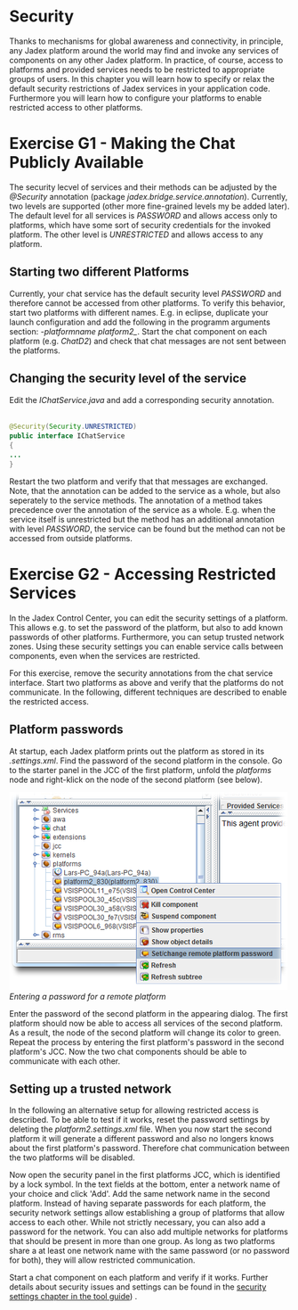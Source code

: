 # Security

Thanks to mechanisms for global awareness and connectivity, in principle, any Jadex platform around the world may find and invoke any services of components on any other Jadex platform. In practice, of course, access to platforms and provided services needs to be restricted to appropriate groups of users. In this chapter you will learn how to specify or relax the default security restrictions of Jadex services in your application code. Furthermore you will learn how to configure your platforms to enable restricted access to other platforms.

# Exercise G1 - Making the Chat Publicly Available

The security lecvel of services and their methods can be adjusted by the *@Security* annotation (package *jadex.bridge.service.annotation*). Currently, two levels are supported (other more fine-grained levels my be added later). The default level for all services is *PASSWORD* and allows access only to platforms, which have some sort of security credentials for the invoked platform. The other level is *UNRESTRICTED* and allows access to any platform.

## Starting two different Platforms

Currently, your chat service has the default security level *PASSWORD* and therefore cannot be accessed from other platforms. To verify this behavior, start two platforms with different names. E.g. in eclipse, duplicate your launch configuration and add the following in the programm arguments section: *-platformname platform2_*.
Start the chat component on each platform (e.g. *ChatD2*) and check that chat messages are not sent between the platforms.

## Changing the security level of the service

Edit the *IChatService.java* and add a corresponding security annotation.

```java

@Security(Security.UNRESTRICTED)
public interface IChatService
{
...
}

```

Restart the two platform and verify that that messages are exchanged. Note, that the annotation can be added to the service as a whole, but also seperately to the service methods. The annotation of a method takes precedence over the annotation of the service as a whole. E.g. when the service itself is unrestricted but the method has an additional annotation with level *PASSWORD*, the service can be found but the method can not be accessed from outside platforms.

# Exercise G2 - Accessing Restricted Services

In the Jadex Control Center, you can edit the security settings of a platform. This allows e.g. to set the password of the platform, but also to add known passwords of other platforms. Furthermore, you can setup trusted network zones. Using these security settings you can enable service calls between components, even when the services are restricted.

For this exercise, remove the security annotations from the chat service interface. Start two platforms as above and verify that the platforms do not communicate. In the following, different techniques are described to enable the restricted access.

## Platform passwords

At startup, each Jadex platform prints out the platform as stored in its *.settings.xml*. Find the password of the second platform in the console. Go to the starter panel in the JCC of the first platform, unfold the *platforms* node and right-klick on the node of the second platform (see below).

![](set_password.png)
*Entering a password for a remote platform*

Enter the password of the second platform in the appearing dialog. The first platform should now be able to access all services of the second platform. As a result, the node of the second platform will change its color to green. Repeat the process by entering the first platform's password in the second platform's JCC. Now the two chat components should be able to communicate with each other.

## Setting up a trusted network

In the following an alternative setup for allowing restricted access is described. To be able to test if it works, reset the password settings by deleting the *platform2.settings.xml* file. When you now start the second platform it will generate a different password and also no longers knows about the first platform's password. Therefore chat communication between the two platforms will be disabled.

Now open the security panel in the first platforms JCC, which is identified by a lock symbol. In the text fields at the bottom, enter a network name of your choice and click 'Add'. Add the same network name in the second platform. Instead of having separate passwords for each platform, the security network settings allow establishing a group of platforms that allow access to each other. While not strictly necessary, you can also add a password for the network. You can also add multiple networks for platforms that should be present in more than one group. As long as two platforms share a at least one network name with the same password (or no password for both), they will allow restricted communication.

Start a chat component on each platform and verify if it works. Further details about security issues and settings can be found in the [security settings chapter in the tool guide](../../tools/05%20Security%20Settings.md)) .
